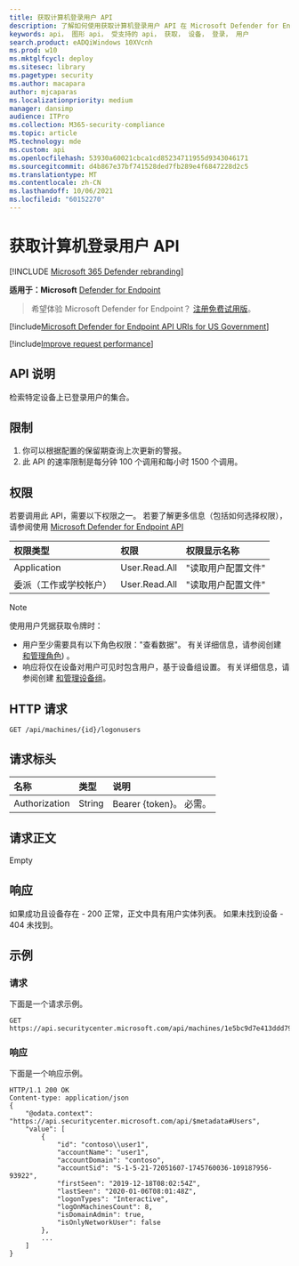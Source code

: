 ```yaml
---
title: 获取计算机登录用户 API
description: 了解如何使用获取计算机登录用户 API 在 Microsoft Defender for Endpoint 中检索设备上已登录用户的集合。
keywords: api， 图形 api， 受支持的 api， 获取， 设备， 登录， 用户
search.product: eADQiWindows 10XVcnh
ms.prod: w10
ms.mktglfcycl: deploy
ms.sitesec: library
ms.pagetype: security
ms.author: macapara
author: mjcaparas
ms.localizationpriority: medium
manager: dansimp
audience: ITPro
ms.collection: M365-security-compliance
ms.topic: article
MS.technology: mde
ms.custom: api
ms.openlocfilehash: 53930a60021cbca1cd85234711955d9343046171
ms.sourcegitcommit: d4b867e37bf741528ded7fb289e4f6847228d2c5
ms.translationtype: MT
ms.contentlocale: zh-CN
ms.lasthandoff: 10/06/2021
ms.locfileid: "60152270"
---
```

# <a name="get-machine-logon-users-api"></a>获取计算机登录用户 API

[!INCLUDE [Microsoft 365 Defender rebranding](../../includes/microsoft-defender.md)]


**适用于：Microsoft** [Defender for Endpoint](https://go.microsoft.com/fwlink/?linkid=2154037)

> 希望体验 Microsoft Defender for Endpoint？ [注册免费试用版](https://signup.microsoft.com/create-account/signup?products=7f379fee-c4f9-4278-b0a1-e4c8c2fcdf7e&ru=https://aka.ms/MDEp2OpenTrial?ocid=docs-wdatp-exposedapis-abovefoldlink)。

[!include[Microsoft Defender for Endpoint API URIs for US Government](../../includes/microsoft-defender-api-usgov.md)]

[!include[Improve request performance](../../includes/improve-request-performance.md)]


## <a name="api-description"></a>API 说明
检索特定设备上已登录用户的集合。

## <a name="limitations"></a>限制
1. 你可以根据配置的保留期查询上次更新的警报。
2. 此 API 的速率限制是每分钟 100 个调用和每小时 1500 个调用。

## <a name="permissions"></a>权限

若要调用此 API，需要以下权限之一。 若要了解更多信息（包括如何选择权限），请参阅使用 [Microsoft Defender for Endpoint API](apis-intro.md)

权限类型|权限|权限显示名称
:---|:---|:---
Application |User.Read.All |"读取用户配置文件"
委派（工作或学校帐户） | User.Read.All | "读取用户配置文件"

> [!NOTE]
> 使用用户凭据获取令牌时：
>
> - 用户至少需要具有以下角色权限："查看数据"。 有关详细信息，请参阅创建 [和管理角色](user-roles.md)) 。
> - 响应将仅在设备对用户可见时包含用户，基于设备组设置。 有关详细信息，请参阅创建 [和管理设备组](machine-groups.md)。

## <a name="http-request"></a>HTTP 请求

```http
GET /api/machines/{id}/logonusers
```

## <a name="request-headers"></a>请求标头

名称|类型|说明
:---|:---|:---
Authorization | String | Bearer {token}。 必需。

## <a name="request-body"></a>请求正文

Empty

## <a name="response"></a>响应

如果成功且设备存在 - 200 正常[](user.md)，正文中具有用户实体列表。 如果未找到设备 - 404 未找到。

## <a name="example"></a>示例

### <a name="request"></a>请求

下面是一个请求示例。

```http
GET https://api.securitycenter.microsoft.com/api/machines/1e5bc9d7e413ddd7902c2932e418702b84d0cc07/logonusers
```

### <a name="response"></a>响应

下面是一个响应示例。

```http
HTTP/1.1 200 OK
Content-type: application/json
{
    "@odata.context": "https://api.securitycenter.microsoft.com/api/$metadata#Users",
    "value": [
        {
            "id": "contoso\\user1",
            "accountName": "user1",
            "accountDomain": "contoso",
            "accountSid": "S-1-5-21-72051607-1745760036-109187956-93922",
            "firstSeen": "2019-12-18T08:02:54Z",
            "lastSeen": "2020-01-06T08:01:48Z",
            "logonTypes": "Interactive",
            "logOnMachinesCount": 8,
            "isDomainAdmin": true,
            "isOnlyNetworkUser": false
        },
        ...
    ]
}
```
